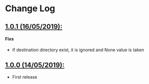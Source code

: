 # Change Log

## [1.0.1 (16/05/2019):](../../releases/tag/1.0.1)

#### Fixs

- If destination directory exist, it is ignored and None value is taken

## [1.0.0 (14/05/2019):](../../releases/tag/1.0.0)

- First release
